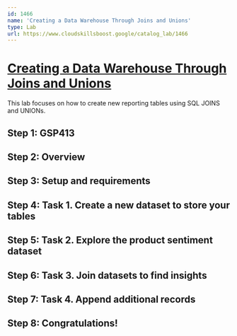 ```yaml
---
id: 1466
name: 'Creating a Data Warehouse Through Joins and Unions'
type: Lab
url: https://www.cloudskillsboost.google/catalog_lab/1466
---
```


# [Creating a Data Warehouse Through Joins and Unions](https://www.cloudskillsboost.google/catalog_lab/1466)

This lab focuses on how to create new reporting tables using SQL JOINS and UNIONs.

## Step 1: GSP413

## Step 2: Overview

## Step 3: Setup and requirements

## Step 4: Task 1. Create a new dataset to store your tables

## Step 5: Task 2. Explore the product sentiment dataset

## Step 6: Task 3. Join datasets to find insights

## Step 7: Task 4. Append additional records

## Step 8: Congratulations!
